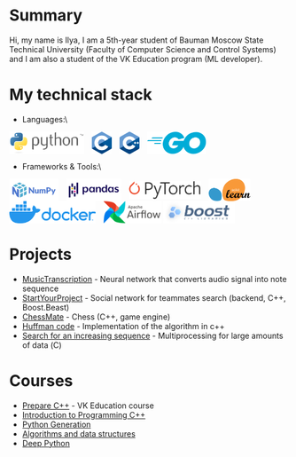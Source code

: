 # Summary

Hi, my name is Ilya, I am a 5th-year student of Bauman Moscow State Technical University (Faculty of Computer Science and Control Systems) and I am also a student of the VK Education program (ML developer).

# My technical stack

* Languages:\
<img align="center" alt= “C” height="40" style="padding-right:10px;" src="images/Python.png"> 
<img align="center" alt= “C” height="40" style="padding-right:10px;" src="images/C.png"> 
<img align="center" alt= “C” height="40" style="padding-right:10px;" src="images/C++.png">
<img align="center" alt= “C” height="40" style="padding-right:10px;" src="images/Go.png">

* Frameworks & Tools:\
<img align="center" alt= “C” height="40" style="padding-right:10px;" src="images/NumPy.png">
<img align="center" alt= “C” height="40" style="padding-right:10px;" src="images/Pandas.png">
<img align="center" alt= “C” height="32" style="padding-right:1px; background-color: white;" src="images/Pytorch.png">
<img align="center" alt= “C” height="40" style="padding-left:10px; padding-right:10px;" src="images/Scikit_learn.png">
<img align="center" alt= “C” height="40" style="padding-right:10px;" src="images/Docker.png">
<img align="center" alt= “C” height="40" style="padding-right:1px; background-color: white;" src="images/Airflow.png">
<img align="center" alt= “C” height="40" style="padding-right:10px;" src="images/Boost.png">

# Projects
* [MusicTranscription](https://github.com/ilya0100/MusicTranscription) - Neural network that converts audio signal into note sequence
* [StartYourProject](https://github.com/ilya0100/StartYourProject) - Social network for teammates search (backend, C++, Boost.Beast)
* [ChessMate](https://github.com/ilya0100/ChessMate) - Chess (C++, game engine)
* [Huffman code](https://github.com/ilya0100/Alg-And-DS-2022-Spring/tree/module-2/haffman) - Implementation of the algorithm in c++
* [Search for an increasing sequence](https://github.com/ilya0100/hw-2-AdvC-2022-Spring) - Multiprocessing for large amounts of data (С)

# Courses
* [Prepare C++](https://park.vk.company/curriculum/certificates/download/2931/9884a155-3f73-409f-beb1-537e61dabf05/) - VK Education course
* [Introduction to Programming C++](https://stepik.org/cert/965592)
* [Python Generation](https://stepik.org/cert/1383269)
* [Algorithms and data structures](https://github.com/ilya0100/Alg-And-DS-2022-Spring)
* [Deep Python](https://github.com/ilya0100/DeepPythonHW)
